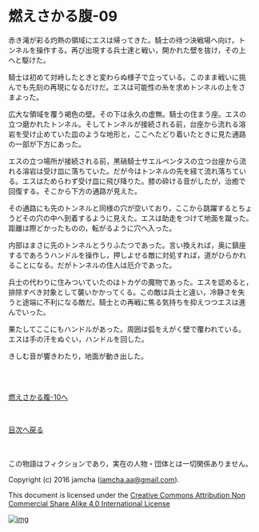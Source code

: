 # 燃えさかる腹-09

赤き滝が彩る灼熱の領域にエスは帰ってきた。騎士の待つ決戦場へ向け，ト  
ンネルを操作する。再び出現する兵士達と戦い，開かれた壁を抜け，その上  
へと駆けた。  

騎士は初めて対峙したときと変わらぬ様子で立っている。このまま戦いに挑  
んでも先刻の再現になるだけだ。エスは可能性の糸を求めトンネルの上をさ  
まよった。  

広大な領域を覆う褐色の壁。その下は永久の虚無。騎士の住まう座。エスの  
立つ磨かれたトンネル。そしてトンネルが接続される前，台座から流れる溶  
岩を受け止めていた皿のような地形と，ここへたどり着いたときに見た通路  
の一部が下方にあった。  

エスの立つ場所が接続される前，黒硝騎士サエルペンタスの立つ台座から流  
れる溶岩は受け皿に落ちていた。だが今はトンネルの先を経て流れ落ちてい  
る。エスはためらわず受け皿に飛び降りた。膝の砕ける音がしたが，治癒で  
回復する。そこから下方の通路が見えた。  

その通路にも先のトンネルと同様の穴が空いており，ここから跳躍するとちょ  
うどその穴の中へ到着するように見えた。エスは助走をつけて地面を蹴った。  
距離は際どかったものの，転がるように穴へ入った。  

内部はまさに先のトンネルとうりふたつであった。言い換えれば，奥に鎮座  
するであろうハンドルを操作し，押しよせる敵に対処すれば，道がひらかれ  
ることになる。だがトンネルの住人は厄介であった。  

兵士の代わりに住みついていたのはトカゲの魔物であった。エスを認めると，  
排除すべき対象として襲いかかってくる。この敵は兵士と違い，冷静さを失  
うと途端に不利になる敵だ。騎士との再戦に焦る気持ちを抑えつつエスは進  
んでいった。  

果たしてここにもハンドルがあった。周囲は弧をえがく壁で覆われている。  
エスは手の汗をぬぐい，ハンドルを回した。  

きしむ音が響きわたり，地面が動き出した。  

<br>  
<br>  

[燃えさかる腹-10へ](https://github.com/jamcha-aa/EbonyBlades/blob/master/articles/meltystomach/10.md)  

<br>  

[目次へ戻る](https://github.com/jamcha-aa/EbonyBlades/blob/master/README.md)  

<br>  
<br>  
この物語はフィクションであり，実在の人物・団体とは一切関係ありません。  

Copyright (c) 2016 jamcha (jamcha.aa@gmail.com).  

This document is licensed under the [Creative Commons Attribution Non Commercial Share Alike 4.0 International License](http://creativecommons.org/licenses/by-nc-sa/4.0/deed)  

[![img](http://i.creativecommons.org/l/by-nc-sa/3.0/80x15.png)](http://creativecommons.org/licenses/by-nc-sa/4.0/deed)
